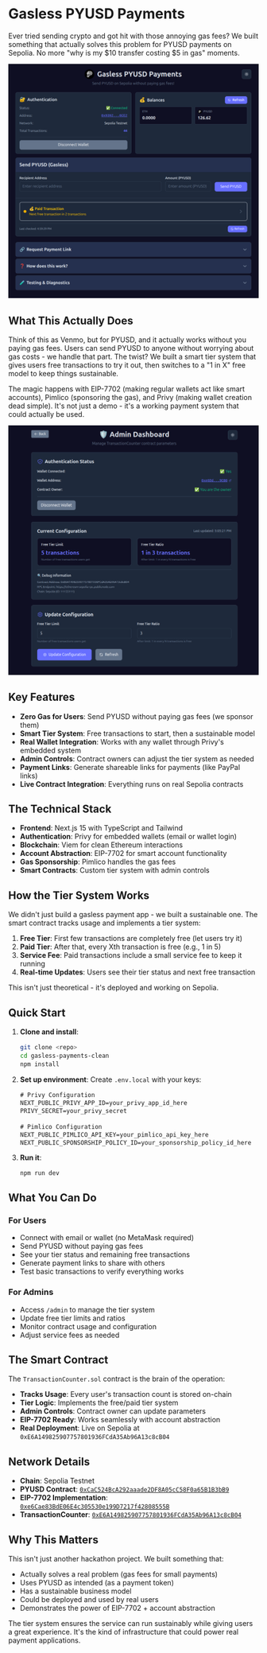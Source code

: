 # Gasless PYUSD Payments

Ever tried sending crypto and got hit with those annoying gas fees? We built something that actually solves this problem for PYUSD payments on Sepolia. No more "why is my $10 transfer costing $5 in gas" moments.

![app-screenshot](/public/images/screenshot-app.png)

## What This Actually Does

Think of this as Venmo, but for PYUSD, and it actually works without you paying gas fees. Users can send PYUSD to anyone without worrying about gas costs - we handle that part. The twist? We built a smart tier system that gives users free transactions to try it out, then switches to a "1 in X" free model to keep things sustainable.

The magic happens with EIP-7702 (making regular wallets act like smart accounts), Pimlico (sponsoring the gas), and Privy (making wallet creation dead simple). It's not just a demo - it's a working payment system that could actually be used.

![admin-dashboard-screenshot](/public/images/screenshot-admin-dashboard.png)

## Key Features

- **Zero Gas for Users**: Send PYUSD without paying gas fees (we sponsor them)
- **Smart Tier System**: Free transactions to start, then a sustainable model
- **Real Wallet Integration**: Works with any wallet through Privy's embedded system
- **Admin Controls**: Contract owners can adjust the tier system as needed
- **Payment Links**: Generate shareable links for payments (like PayPal links)
- **Live Contract Integration**: Everything runs on real Sepolia contracts

## The Technical Stack

- **Frontend**: Next.js 15 with TypeScript and Tailwind
- **Authentication**: Privy for embedded wallets (email or wallet login)
- **Blockchain**: Viem for clean Ethereum interactions
- **Account Abstraction**: EIP-7702 for smart account functionality
- **Gas Sponsorship**: Pimlico handles the gas fees
- **Smart Contracts**: Custom tier system with admin controls

## How the Tier System Works

We didn't just build a gasless payment app - we built a sustainable one. The smart contract tracks usage and implements a tier system:

1. **Free Tier**: First few transactions are completely free (let users try it)
2. **Paid Tier**: After that, every Xth transaction is free (e.g., 1 in 5)
3. **Service Fee**: Paid transactions include a small service fee to keep it running
4. **Real-time Updates**: Users see their tier status and next free transaction

This isn't just theoretical - it's deployed and working on Sepolia.

## Quick Start

1. **Clone and install**:

   ```bash
   git clone <repo>
   cd gasless-payments-clean
   npm install
   ```

2. **Set up environment**:
   Create `.env.local` with your keys:

   ```env
   # Privy Configuration
   NEXT_PUBLIC_PRIVY_APP_ID=your_privy_app_id_here
   PRIVY_SECRET=your_privy_secret

   # Pimlico Configuration
   NEXT_PUBLIC_PIMLICO_API_KEY=your_pimlico_api_key_here
   NEXT_PUBLIC_SPONSORSHIP_POLICY_ID=your_sponsorship_policy_id_here
   ```

3. **Run it**:
   ```bash
   npm run dev
   ```

## What You Can Do

### For Users

- Connect with email or wallet (no MetaMask required)
- Send PYUSD without paying gas fees
- See your tier status and remaining free transactions
- Generate payment links to share with others
- Test basic transactions to verify everything works

### For Admins

- Access `/admin` to manage the tier system
- Update free tier limits and ratios
- Monitor contract usage and configuration
- Adjust service fees as needed

## The Smart Contract

The `TransactionCounter.sol` contract is the brain of the operation:

- **Tracks Usage**: Every user's transaction count is stored on-chain
- **Tier Logic**: Implements the free/paid tier system
- **Admin Controls**: Contract owner can update parameters
- **EIP-7702 Ready**: Works seamlessly with account abstraction
- **Real Deployment**: Live on Sepolia at `0xE6A149825907757801936FCdA35Ab96A13c8cB04`

## Network Details

- **Chain**: Sepolia Testnet
- **PYUSD Contract**: [`0xCaC524BcA292aaade2DF8A05cC58F0a65B1B3bB9`](https://docs.paxos.com/guides/stablecoin/pyusd/testnet)
- **EIP-7702 Implementation**: [`0xe6Cae83BdE06E4c305530e199D7217f42808555B`](https://eth-sepolia.blockscout.com/address/0xe6Cae83BdE06E4c305530e199D7217f42808555B?tab=contract)
- **TransactionCounter**: [`0xE6A149825907757801936FCdA35Ab96A13c8cB04`](https://eth-sepolia.blockscout.com/address/0xE6A149825907757801936FCdA35Ab96A13c8cB04?tab=contract)

## Why This Matters

This isn't just another hackathon project. We built something that:

- Actually solves a real problem (gas fees for small payments)
- Uses PYUSD as intended (as a payment token)
- Has a sustainable business model
- Could be deployed and used by real users
- Demonstrates the power of EIP-7702 + account abstraction

The tier system ensures the service can run sustainably while giving users a great experience. It's the kind of infrastructure that could power real payment applications.
